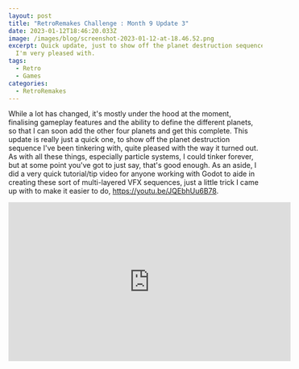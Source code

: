 ```yaml
---
layout: post
title: "RetroRemakes Challenge : Month 9 Update 3"
date: 2023-01-12T18:46:20.033Z
image: /images/blog/screenshot-2023-01-12-at-18.46.52.png
excerpt: Quick update, just to show off the planet destruction sequence, which
  I'm very pleased with.
tags:
  - Retro
  - Games
categories:
  - RetroRemakes
---
```

While a lot has changed, it's mostly under the hood at the moment, finalising gameplay features and the ability to define the different planets, so that I can soon add the other four planets and get this complete. This update is really just a quick one, to show off the planet destruction sequence I've been tinkering with, quite pleased with the way it turned out. As with all these things, especially particle systems, I could tinker forever, but at some point you've got to just say, that's good enough. As an aside, I did a very quick tutorial/tip video for anyone working with Godot to aide in creating these sort of multi-layered VFX sequences, just a little trick I came up with to make it easier to do, https://youtu.be/JQEbhUu6B78.

<iframe width="560" height="315" src="https://www.youtube.com/embed/TB5Y563U-5k" title="YouTube video player" frameborder="0" allow="accelerometer; autoplay; clipboard-write; encrypted-media; gyroscope; picture-in-picture; web-share" allowfullscreen></iframe>